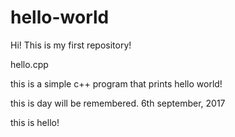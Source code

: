# hello-world

Hi! This is my first repository!

hello.cpp 

this is a simple c++ program that prints hello world!

this is day will be remembered. 6th september, 2017

this is hello!

